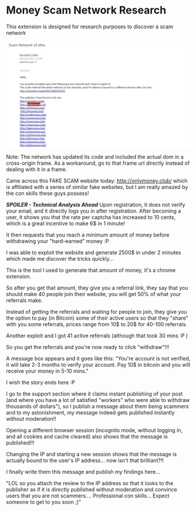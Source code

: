 # Money Scam Network Research
This extension is designed for research purposes to discover a scam network

![screenshot](scamsiteemail.jpg)

Note: The network has updated its code and included the actual dom in a cross-origin frame. As a workaround, go to that frame url directly instead of dealing with it in a frame.

Came across this FAKE SCAM website today:
http://onlymoney.club/
which is affiliated with a series of similar fake websites, but I am really amazed by the con skills these guys possess!

***SPOILER - Technical Analysis Ahead***
Upon registration, it does not verify your email, and it directly logs you in after registration. After becoming a user, it shows you that the rate per captcha has increased to 10 cents, which is a great incentive to make 6$ in 1 minute!

It then requests that you reach a minimum amount of money before withdrawing your "hard-earned" money :P

I was able to exploit the website and generate 2500$ in under 2 minutes which made me discover the tricks quickly...

This is the tool I used to generate that amount of money, it's a chrome extension.

So after you get that amount, they give you a referral link, they say that you should make 40 people join their website, you will get 50% of what your referrals make.

Instead of getting the referrals and waiting for people to join, they give you the option to pay (in Bitcoin) some of their active users so that they "share" with you some referrals, prices range from 10$ to 20$ for 40-100 referrals.

Another exploit and I got 41 active referrals (although that took 30 mins :P )

So you get the referrals and you're now ready to click "withdraw"!!!

A message box appears and it goes like this:
"You're account is not verified, it will take 2-3 months to verify your account.
Pay 10$ in bitcoin and you will receive your money in 5-10 mins."

I wish the story ends here :P

I go to the support section where it claims instant publishing of your post (and where you have a lot of satisfied "workers" who were able to withdraw thousands of dollars"), so I publish a message about them being scammers and to my astonishment, my message indeed gets published instantly without moderation!!

Opening a different browser session (incognito mode, without logging in, and all cookies and cache cleared) also shows that the message is published!!!

Changing the IP and starting a new session shows that the message is actually bound to the user's IP address... now isn't that brilliant?!!

I finally write them this message and publish my findings here...

"LOL so you attach the review to the IP address so that it looks to the publisher as if it is directly published without moderation and convince users that you are not scammers.... Professional con skills... Expect someone to get to you soon ;)"
